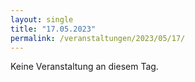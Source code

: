 ```yaml
---
layout: single
title: "17.05.2023"
permalink: /veranstaltungen/2023/05/17/
---
```


Keine Veranstaltung an diesem Tag.
